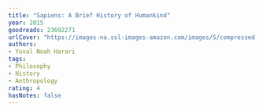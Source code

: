 ```yaml
---
title: "Sapiens: A Brief History of Humankind"
year: 2015
goodreads: 23692271
urlCover: "https://images-na.ssl-images-amazon.com/images/S/compressed.photo.goodreads.com/books/1703329310i/23692271.jpg"
authors:
- Yuval Noah Harari
tags:
- Philosophy
- History
- Anthropology
rating: 4
hasNotes: false
---
```

